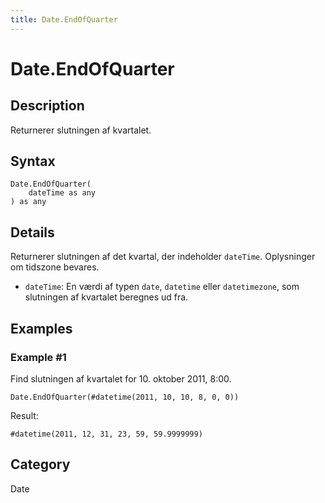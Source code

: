 ```yaml
---
title: Date.EndOfQuarter
---
```


# Date.EndOfQuarter


## Description

Returnerer slutningen af kvartalet.


## Syntax

```powerquery
Date.EndOfQuarter(
    dateTime as any
) as any
```


## Details

Returnerer slutningen af det kvartal, der indeholder <code>dateTime</code>. Oplysninger om tidszone bevares.      <ul>      <li><code>dateTime</code>: En værdi af typen <code>date</code>, <code>datetime</code> eller <code>datetimezone</code>, som slutningen af kvartalet beregnes ud fra.</li>      </ul>


## Examples

### Example #1 
Find slutningen af kvartalet for 10. oktober 2011, 8:00.
```powerquery
Date.EndOfQuarter(#datetime(2011, 10, 10, 8, 0, 0))
```

Result: 
```powerquery
#datetime(2011, 12, 31, 23, 59, 59.9999999)
```




## Category
Date
